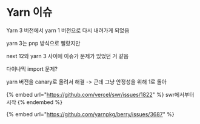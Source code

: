 # Yarn 이슈

Yarn 3 버전에서 yarn 1 버전으로 다시 내려가게 되었음

yarn 3는 pnp 방식으로 빨랐지만

next 12와 yarn 3 사이에 이슈가 문제가 있었던 거 같음

다이나믹 import 문제?

yarn 버전을 canary로 올려서 해결 -> 근데 그냥 안정성을 위해 1로 돌아

{% embed url="https://github.com/vercel/swr/issues/1822" %}
swr에서부터 시작
{% endembed %}

{% embed url="https://github.com/yarnpkg/berry/issues/3687" %}
